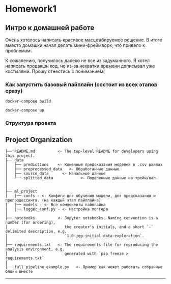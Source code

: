 # Homework1

## Интро к домашней работе
Очень хотелось написать красивое масштабируемое решение. В итоге вместо домашки начал делать мини-фреймворк, 
что привело к проблемам.

К сожалению, получилось далеко не все из задуманного. Я хотел написать продакшн код, но из-за нехватки времени 
дописывал уже костылями. Прошу отнестись с пониманием(

### Как запустить базовый пайплайн (состоит из всех этапов сразу)
`docker-compose build
`

`
docker-compose up
`
### Структура проекта
Project Organization
------------

    ├── README.md          <- The top-level README for developers using this project.
    ├── data
    │   ├── predictions    <- Конечные предсказания моделей в .csv файлах
    │   ├── preprocessed_data   <- Обработанные данные
    │   ├── source_data      <- Начальные данные
    │   └── splitted_data            <- Поделенные данные на трейн/вал.
    │
    │
    ├── ml_project
    |   |── confs - <- Конфиги для обучения модели, для предсказания и препроцессинга. (на каждый этап пайплайна)
    |   |── models - <- Все компоненты пайплайна
    |   |── logger_conf.py - <- Настройка логгера
    │
    ├── notebooks          <- Jupyter notebooks. Naming convention is a number (for ordering),
    │                         the creator's initials, and a short `-` delimited description, e.g.
    │                         `1.0-jqp-initial-data-exploration`.
    │
    ├── requirements.txt   <- The requirements file for reproducing the analysis environment, e.g.
    │                         generated with `pip freeze > requirements.txt`
    │
    |── full_pipeline_example.py   <- Пример как может работать собранные блоки вместе


--------